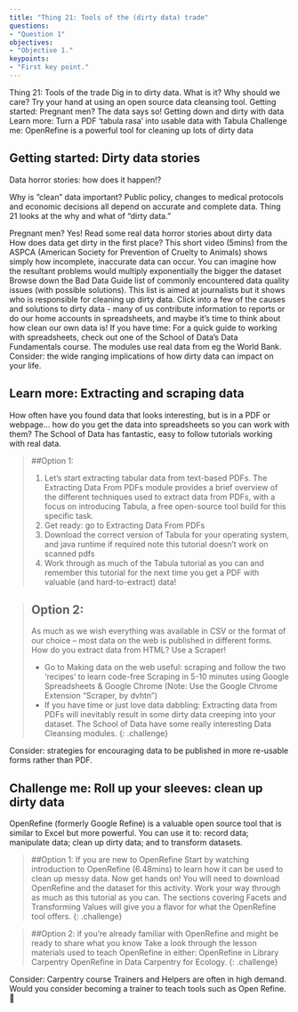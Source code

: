 ```yaml
---
title: "Thing 21: Tools of the (dirty data) trade"
questions:
- "Question 1"
objectives:
- "Objective 1."
keypoints:
- "First key point."
---
```



Thing 21: Tools of the trade
Dig in to dirty data.  What is it?  Why should we care? Try your hand at using an open source data cleansing tool.
Getting started: Pregnant men? The data says so! Getting down and dirty with data
Learn more: Turn a PDF ‘tabula rasa’ into usable data with Tabula
Challenge me: OpenRefine is a powerful tool for cleaning up lots of dirty data

## Getting started: Dirty data stories

Data horror stories: how does it happen!?

Why is ”clean” data important? Public policy, changes to medical protocols and economic decisions all depend on accurate and complete data. Thing 21 looks at the why and what of “dirty data.”

Pregnant men? Yes! Read some real data horror stories about dirty data
How does data get dirty in the first place? This short video (5mins) from the ASPCA (American Society for Prevention of Cruelty to Animals) shows simply how incomplete, inaccurate data can occur. You can imagine how the resultant problems would multiply exponentially the bigger the dataset
Browse down the Bad Data Guide list of commonly encountered data quality issues (with possible solutions). This list is aimed at journalists but it shows who is responsible for cleaning up dirty data.
Click into a few of the causes and solutions to dirty data - many of us contribute information to reports or do our home accounts in spreadsheets, and maybe it’s time to think about how clean our own data is!
If you have time: For a quick guide to working with spreadsheets, check out one of the School of Data’s Data Fundamentals course. The modules use real data from eg the World Bank.
Consider: the wide ranging implications of how dirty data can impact on your life.

## Learn more: Extracting and scraping data

How often have you found data that looks interesting, but is in a PDF or webpage… how do you get the data into spreadsheets so you can work with them?
The School of Data has fantastic, easy to follow tutorials working with real data.

>##Option 1:
> 1. Let’s start extracting tabular data from text-based PDFs. The Extracting Data From PDFs module provides a brief overview of the different techniques used to extract data from PDFs, with a focus on introducing Tabula, a free open-source tool build for this specific task.
> 2. Get ready: go to Extracting Data From PDFs
>3. Download the correct version of Tabula for your operating system, and java runtime if required
note this tutorial doesn’t work on scanned pdfs
>4. Work through as much of the Tabula tutorial as you can and remember this tutorial for the next time you get a PDF with valuable (and hard-to-extract) data!

> ## Option 2:
> As much as we wish everything was available in CSV or the format of our choice – most data on the web is published in different forms. How do you extract data from HTML? Use a Scraper!
> * Go to Making data on the web useful: scraping and follow the two ‘recipes’ to learn code-free Scraping in 5-10 minutes using Google Spreadsheets & Google Chrome (Note: Use the Google Chrome Extension “Scraper, by dvhtn”)
> * If you have time or just love data dabbling: Extracting data from PDFs will inevitably result in some dirty data creeping into your dataset. The School of Data have some really interesting Data Cleansing modules.
{: .challenge}

Consider: strategies for encouraging data to be published in more re-usable forms rather than PDF.

## Challenge me: Roll up your sleeves: clean up dirty data

OpenRefine (formerly Google Refine) is a valuable open source tool that is similar to Excel but more powerful. You can use it to: record data; manipulate data; clean up dirty data; and to transform datasets.

>##Option 1: If you are new to OpenRefine
>Start by watching introduction to OpenRefine (6.48mins) to learn how it can be used to clean up messy data.
>Now get hands on!  You will need to download OpenRefine and the dataset for this activity. Work your way through as much as this tutorial as you can. The sections covering Facets and Transforming Values will give you a flavor for what the OpenRefine tool offers.
{: .challenge}

>##Option 2: if you’re already familiar with OpenRefine and might be ready to share what you know
>Take a look through the lesson materials used to teach OpenRefine in either:
>OpenRefine in Library Carpentry
>OpenRefine in Data Carpentry for Ecology.
{: .challenge}

Consider: Carpentry course Trainers and Helpers are often in high demand. Would you consider becoming a trainer to teach tools such as Open Refine.

